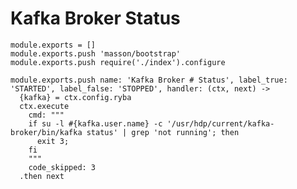 
# Kafka Broker Status

    module.exports = []
    module.exports.push 'masson/bootstrap'
    module.exports.push require('./index').configure

    module.exports.push name: 'Kafka Broker # Status', label_true: 'STARTED', label_false: 'STOPPED', handler: (ctx, next) ->
      {kafka} = ctx.config.ryba
      ctx.execute
        cmd: """
        if su -l #{kafka.user.name} -c '/usr/hdp/current/kafka-broker/bin/kafka status' | grep 'not running'; then
          exit 3;
        fi
        """
        code_skipped: 3
      .then next
